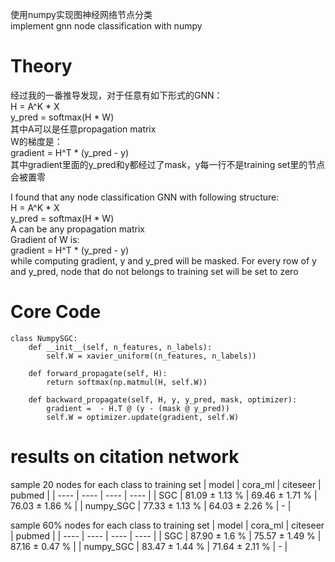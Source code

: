 
使用numpy实现图神经网络节点分类  
implement gnn node classification with numpy  
# Theory
经过我的一番推导发现，对于任意有如下形式的GNN：  
H = A^K * X  
y_pred = softmax(H * W)  
其中A可以是任意propagation matrix  
W的梯度是：  
gradient = H^T * (y_pred - y)  
其中gradient里面的y_pred和y都经过了mask，y每一行不是training set里的节点会被置零  

I found that any node classification GNN with following structure:   
H = A^K * X  
y_pred = softmax(H * W)  
A can be any propagation matrix  
Gradient of W is:  
gradient = H^T * (y_pred - y)  
while computing gradient, y and y_pred will be masked. For every row of y and y_pred, node that do not belongs to training set will be set to zero
# Core Code
```
class NumpySGC:
    def __init__(self, n_features, n_labels):
        self.W = xavier_uniform((n_features, n_labels))
    
    def forward_propagate(self, H):
        return softmax(np.matmul(H, self.W))
    
    def backward_propagate(self, H, y, y_pred, mask, optimizer):
        gradient =  - H.T @ (y - (mask @ y_pred))
        self.W = optimizer.update(gradient, self.W)
```
# results on citation network
sample 20 nodes for each class to training set
| model  | cora_ml | citeseer | pubmed |
| ----  | ----  | ----  | ----  |
| SGC | 81.09 ± 1.13 %  |  69.46 ± 1.71 %  |  76.03 ± 1.86 %  |
| numpy_SGC | 77.33 ± 1.13 %  |   64.03 ± 2.26 %  |   -  |

sample 60% nodes for each class to training set
| model  | cora_ml | citeseer | pubmed |
| ----  | ----  | ----  | ----  |
| SGC  | 87.90 ± 1.6 % | 75.57 ± 1.49 %  | 87.16 ± 0.47 %  |
| numpy_SGC | 83.47 ± 1.44 %  |   71.64 ± 2.11 %  |   -  |
